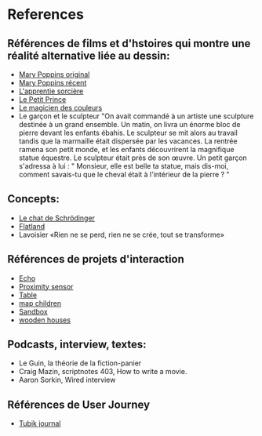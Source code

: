 # References

## Références de films et d'hstoires qui montre une réalité alternative liée au dessin:

- [Mary Poppins original](https://www.youtube.com/watch?v=YfkEQDPlb8g)
- [Mary Poppins récent](https://www.youtube.com/watch?v=cjPmDywk4LE)
- [L'apprentie sorcière](https://www.youtube.com/watch?v=-8kbFvcnNvM)
- [Le Petit Prince](https://www.youtube.com/watch?v=cjr2aaZpABo)
- [Le magicien des couleurs](https://www.youtube.com/watch?v=rhBmc8stHfA)
- Le garçon et le sculpteur "On avait commandé à un artiste une sculpture destinée à un grand ensemble. Un matin, on livra un énorme bloc de pierre devant les enfants ébahis. Le sculpteur se mit alors au travail tandis que la marmaille était dispersée par les vacances. La rentrée ramena son petit monde, et les enfants découvrirent la magnifique statue équestre. Le sculpteur était près de son œuvre. Un petit garçon s'adressa à lui : " Monsieur, elle est belle ta statue, mais dis-moi, comment savais-tu que le cheval était à l'intérieur de la pierre ? "


## Concepts: 

- [Le chat de Schrödinger](https://www.youtube.com/watch?v=pNTMYNj2Ulk)
- [Flatland](https://www.youtube.com/watch?v=Ufx9x-JzZjQ&t=257s)
- Lavoisier «Rien ne se perd, rien ne se crée, tout se transforme»


## Références de projets d'interaction

- [Echo](https://www.pinterest.fr/pin/482659285098061343/)
- [Proximity sensor](https://www.pinterest.fr/pin/616289530270890498/)
- [Table](https://www.pinterest.fr/pin/media--9148005512090959/)
- [map children](https://www.pinterest.fr/pin/unseen-oceans-special-exhibition-explores-the-deep--608056387210547411/)
- [Sandbox](https://www.pinterest.fr/pin/613685886737738764/)
- [wooden houses](https://www.pinterest.fr/pin/806074033292667768/)


## Podcasts, interview, textes:

- Le Guin, la théorie de la fiction-panier
- Craig Mazin, scriptnotes 403, How to write a movie.
- Aaron Sorkin, Wired interview

## Références de User Journey

- [Tubik journal](https://blog.tubikstudio.com/gamification-mechanics-in-ux-smart-user-journey/)



